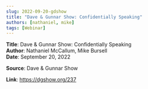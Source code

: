 ```yaml
---
slug: 2022-09-20-gdshow
title: "Dave & Gunnar Show: Confidentially Speaking"  
authors: [nathaniel, mike]
tags: [Webinar]
---
```


**Title**: Dave & Gunnar Show: Confidentially Speaking  
**Author**: Nathaniel McCallum, Mike Bursell  
**Date**: September 20, 2022   


**Source**: Dave & Gunnar Show

**Link**: https://dgshow.org/237